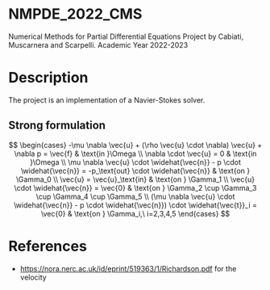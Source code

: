 # NMPDE_2022_CMS
Numerical Methods for Partial Differential Equations Project by Cabiati, Muscarnera and Scarpelli. Academic Year 2022-2023

# Description 
The project is an implementation of a Navier-Stokes solver.
## Strong formulation
$$ \begin{cases}
  -\mu \nabla \vec{u} + (\rho \vec{u} \cdot \nabla) \vec{u} + \nabla p = \vec{f} & \text{in }\Omega \\
  \nabla \cdot \vec{u} = 0 & \text{in }\Omega \\
  \mu \nabla \vec{u} \cdot \widehat{\vec{n}} - p \cdot \widehat{\vec{n}} = -p_\text{out} \cdot \widehat{\vec{n}} & \text{on } \Gamma_0 \\
  \vec{u} = \vec{u}_\text{in} & \text{on } \Gamma_1 \\
  \vec{u} \cdot \widehat{\vec{n}} = \vec{0} & \text{on } \Gamma_2 \cup \Gamma_3 \cup \Gamma_4 \cup \Gamma_5 \\
  (\mu \nabla \vec{u} \cdot \widehat{\vec{n}} - p  \cdot \widehat{\vec{n}}) \cdot \widehat{\vec{t}}_i = \vec{0} & \text{on } \Gamma_i,\ i=2,3,4,5
\end{cases} $$

# References
- <https://nora.nerc.ac.uk/id/eprint/519363/1/Richardson.pdf> for the velocity
